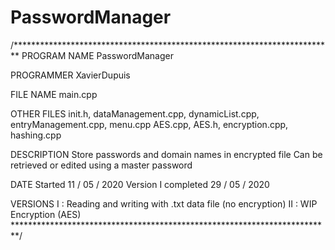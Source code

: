 # PasswordManager

/*************************************************************************
PROGRAM NAME		PasswordManager

PROGRAMMER			XavierDupuis

FILE NAME			main.cpp

OTHER FILES			init.h, dataManagement.cpp, dynamicList.cpp, entryManagement.cpp, menu.cpp
					AES.cpp, AES.h, encryption.cpp, hashing.cpp

DESCRIPTION			Store passwords and domain names in encrypted file
					Can be retrieved or edited using a master password

DATE				Started					11 / 05 / 2020
					Version I completed		29 / 05 / 2020


VERSIONS			I	:	Reading and writing with .txt data file (no encryption)
					II	:	WIP Encryption (AES)
*************************************************************************/